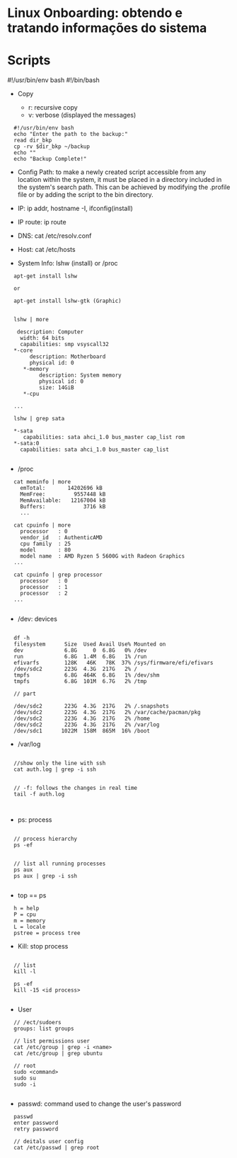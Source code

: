 # Linux Onboarding: obtendo e tratando informações do sistema

# Scripts 

#!/usr/bin/env bash
#!/bin/bash


- Copy 

  - r: recursive copy
  - v: verbose (displayed the messages)
  
```  
  #!/usr/bin/env bash
  echo "Enter the path to the backup:"
  read dir_bkp
  cp -rv $dir_bkp ~/backup
  echo ""
  echo "Backup Complete!"  

```

- Config Path: to make a newly created script accessible from any location within the system, it must be placed in a directory included in the system's search path. This can be achieved by modifying the .profile file or by adding the script to the bin directory.

- IP: ip addr, hostname -I, ifconfig(install)  

- IP route: ip route

- DNS: cat /etc/resolv.conf

- Host: cat /etc/hosts


- System Info: lshw (install) or /proc

```
  apt-get install lshw

  or 

  apt-get install lshw-gtk (Graphic)

  
  lshw | more
  
   description: Computer
    width: 64 bits
    capabilities: smp vsyscall32
  *-core
       description: Motherboard
       physical id: 0
     *-memory
          description: System memory
          physical id: 0
          size: 14GiB
     *-cpu
  
  ...

  lshw | grep sata

  *-sata
     capabilities: sata ahci_1.0 bus_master cap_list rom
  *-sata:0
    capabilities: sata ahci_1.0 bus_master cap_list
    
```

- /proc

```
  cat meminfo | more
    emTotal:       14202696 kB
    MemFree:         9557448 kB
    MemAvailable:   12167004 kB
    Buffers:            3716 kB
    ...

  cat cpuinfo | more
    processor	: 0
    vendor_id	: AuthenticAMD
    cpu family	: 25
    model		: 80
    model name	: AMD Ryzen 5 5600G with Radeon Graphics
  ...

  cat cpuinfo | grep processor
    processor	: 0
    processor	: 1
    processor	: 2
  ...
    
```

- /dev: devices  

```

  df -h
  filesystem      Size  Used Avail Use% Mounted on
  dev             6.8G     0  6.8G   0% /dev
  run             6.8G  1.4M  6.8G   1% /run
  efivarfs        128K   46K   78K  37% /sys/firmware/efi/efivars
  /dev/sdc2       223G  4.3G  217G   2% /
  tmpfs           6.8G  464K  6.8G   1% /dev/shm
  tmpfs           6.8G  101M  6.7G   2% /tmp

  // part

  /dev/sdc2       223G  4.3G  217G   2% /.snapshots
  /dev/sdc2       223G  4.3G  217G   2% /var/cache/pacman/pkg
  /dev/sdc2       223G  4.3G  217G   2% /home
  /dev/sdc2       223G  4.3G  217G   2% /var/log
  /dev/sdc1      1022M  158M  865M  16% /boot

```

- /var/log

```

  //show only the line with ssh
  cat auth.log | grep -i ssh

 
  // -f: follows the changes in real time
  tail -f auth.log
  
  
```

- ps: process  

```

  // process hierarchy
  ps -ef 


  // list all running processes
  ps aux 
  ps aux | grep -i ssh 
  
```

- top == ps 

```
  h = help
  P = cpu
  m = memory
  L = locale
  pstree = process tree

```

- Kill: stop process

```

  // list
  kill -l

  ps -ef
  kill -15 <id process>
  
```

- User

```
  // /ect/sudoers
  groups: list groups

  // list permissions user
  cat /etc/group | grep -i <name>
  cat /etc/group | grep ubuntu

  // root
  sudo <command>
  sudo su 
  sudo -i
  
```

- passwd: command used to change the user's password

```
  passwd
  enter password
  retry password

  // deitals user config
  cat /etc/passwd | grep root
  
```
